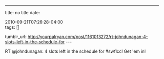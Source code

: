 ---
title: no title
date:

 2010-09-21T07:26:28-04:00  
tags:  []

tumblr_url:
http://yourpalryan.com/post/1161013272/rt-johndunagan-4-slots-left-in-the-schedule-for
\-\--

RT \@johndunagan: 4 slots left in the schedule for \#swflcc! Get 'em in!
